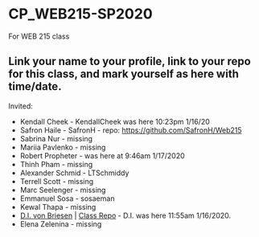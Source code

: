 # CP_WEB215-SP2020
For WEB 215 class
## Link your name to your profile, link to your repo for this class, and mark yourself as here with time/date. 

Invited:
- Kendall Cheek - KendallCheek was here 10:23pm 1/16/20
- Safron Haile - SafronH - repo: https://github.com/SafronH/Web215
- Sabrina Nur - missing
- Mariia Pavlenko - missing
- Robert Propheter - was here at 9:46am 1/17/2020
- Thinh Pham - missing
- Alexander Schmid - LTSchmiddy
- Terrell Scott - missing
- Marc Seelenger - missing
- Emmanuel Sosa - sosaeman
- Kewal Thapa - missing
- [D.I. von Briesen](https://github.com/divonbriesen/) | [Class Repo](https://github.com/divonbriesen/CP_WEB215_SP2020/) - D.I. was here 11:55am 1/16/2020.
- Elena Zelenina - missing
